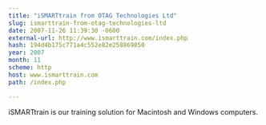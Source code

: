 ```yaml
---
title: "iSMARTtrain from OTAG Technologies Ltd"
slug: ismarttrain-from-otag-technologies-ltd
date: 2007-11-26 11:39:30 -0600
external-url: http://www.ismarttrain.com/index.php
hash: 194d4b175c771a4c552e82e258869850
year: 2007
month: 11
scheme: http
host: www.ismarttrain.com
path: /index.php

---
```


iSMARTtrain is our training solution for Macintosh and Windows computers.
